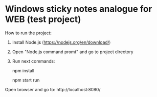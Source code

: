 # Windows sticky notes analogue for WEB (test project)
How to run the project:

1) Install Node.js (https://nodejs.org/en/download/)


2) Open "Node.js command promt" and go to project directory


3) Run next commands:


    npm install
 
 
    npm start run
 
 
Open browser and go to: http://localhost:8080/
